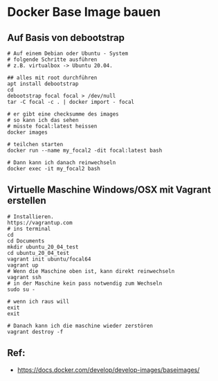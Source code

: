 # Docker Base Image bauen 

## Auf Basis von debootstrap 

```
# Auf einem Debian oder Ubuntu - System 
# folgende Schritte ausführen 
# z.B. virtualbox -> Ubuntu 20.04. 

## alles mit root durchführen
apt install debootstrap
cd
debootstrap focal focal > /dev/null
tar -C focal -c . | docker import - focal 

# er gibt eine checksumme des images 
# so kann ich das sehen
# müsste focal:latest heissen
docker images

# teilchen starten 
docker run --name my_focal2 -dit focal:latest bash 

# Dann kann ich danach reinwechseln 
docker exec -it my_focal2 bash 
```

## Virtuelle Maschine Windows/OSX mit Vagrant erstellen

```
# Installieren.
https://vagrantup.com 
# ins terminal 
cd 
cd Documents 
mkdir ubuntu_20_04_test 
cd ubuntu_20_04_test
vagrant init ubuntu/focal64
vagrant up 
# Wenn die Maschine oben ist, kann direkt reinwechseln
vagrant ssh 
# in der Maschine kein pass notwendig zum Wechseln 
sudo su -

# wenn ich raus will
exit
exit

# Danach kann ich die maschine wieder zerstören
vagrant destroy -f 
```


## Ref:

  * https://docs.docker.com/develop/develop-images/baseimages/
